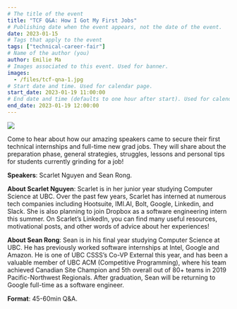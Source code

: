 ```yaml
---
# The title of the event
title: "TCF Q&A: How I Got My First Jobs"
# Publishing date when the event appears, not the date of the event.
date: 2023-01-15
# Tags that apply to the event
tags: ["technical-career-fair"]
# Name of the author (you)
author: Emilie Ma
# Images associated to this event. Used for banner.
images:
  - /files/tcf-qna-1.jpg
# Start date and time. Used for calendar page.
start_date: 2023-01-19 11:00:00
# End date and time (defaults to one hour after start). Used for calendar page.
end_date: 2023-01-19 12:00:00
---
```


![](/files/tcf-qna-1.jpg)

Come to hear about how our amazing speakers came to secure their first technical internships and full-time new grad jobs. They will share about the preparation phase, general strategies, struggles, lessons and personal tips for students currently grinding for a job!

**Speakers**: Scarlet Nguyen and Sean Rong.

**About Scarlet Nguyen**: Scarlet is in her junior year studying Computer Science at UBC. Over the past few years, Scarlet has interned at numerous tech companies including Hootsuite, IMI.AI, Bolt, Google, Linkedin, and Slack. She is also planning to join Dropbox as a software engineering intern this summer. On Scarlet’s LinkedIn, you can find many useful resources, motivational posts, and other words of advice about her experiences!

**About Sean Rong**: Sean is in his final year studying Computer Science at UBC. He has previously worked software internships at Intel, Google and Amazon. He is one of UBC CSSS’s Co-VP External this year, and has been a valuable member of UBC ACM (Competitive Programming), where his team achieved Canadian Site Champion and 5th overall out of 80+ teams in 2019 Pacific-Northwest Regionals. After graduation, Sean will be returning to Google full-time as a software engineer.

**Format**: 45-60min Q&A.
